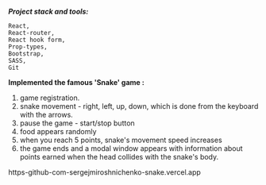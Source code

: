 
***Project stack and tools:***

    React,
    React-router,
    React hook form,
    Prop-types,
    Bootstrap,
    SASS,
    Git
    


__Implemented the famous 'Snake' game :__
1) game registration.
2) snake movement - right, left, up, down, which is done from the keyboard with the arrows. 
3) pause the game - start/stop button
4) food appears randomly
5) when you reach 5 points, snake's movement speed increases
6) the game ends and a modal window appears with information about points earned when the head collides with the snake's body.






https-github-com-sergejmiroshnichenko-snake.vercel.app

